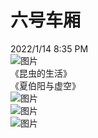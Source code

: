 # 六号车厢  
2022/1/14 8:35 PM    
![图片](https://user-images.githubusercontent.com/84896436/149516245-548c4d8a-f5c3-4a4e-94f8-7de9699bf1f0.png)  
《昆虫的生活》  
《夏伯阳与虚空》  
![图片](https://user-images.githubusercontent.com/84896436/149522646-4db9eed7-575e-4292-a0d7-718aa56e306c.png)  
![图片](https://user-images.githubusercontent.com/84896436/149522885-c1daf1db-9ae4-40ab-bf88-65633cc127a5.png)  
![图片](https://user-images.githubusercontent.com/84896436/149537113-d40e5987-e95c-41af-b840-910028647005.png)  






